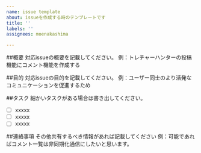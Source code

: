 ```yaml
---
name: issue template
about: issueを作成する時のテンプレートです
title: ''
labels: ''
assignees: moenakashima

---
```


##概要
対応issueの概要を記載してください。
例：トレチャーハンターの投稿機能にコメント機能を作成する

##目的
対応issueの目的を記載してください。
例：ユーザー同士のより活発なコミュニケーションを促進するため

##タスク
細かいタスクがある場合は書き出してください。
- [ ] xxxxx
- [ ] xxxxx
- [ ] xxxxx

##連絡事項
その他共有するべき情報があれば記載してください
例：可能であればコメント一覧は非同期化通信にしたいと思います。
